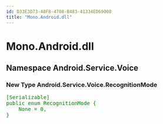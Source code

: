 ```yaml
---
id: D33E3D73-48F8-4788-B483-41334ED69008
title: "Mono.Android.dll"
---
```


# Mono.Android.dll

## Namespace Android.Service.Voice

### New Type Android.Service.Voice.RecognitionMode

<pre style='color: green'>
[Serializable]
public enum RecognitionMode {
	None = 0,
}
</pre>
